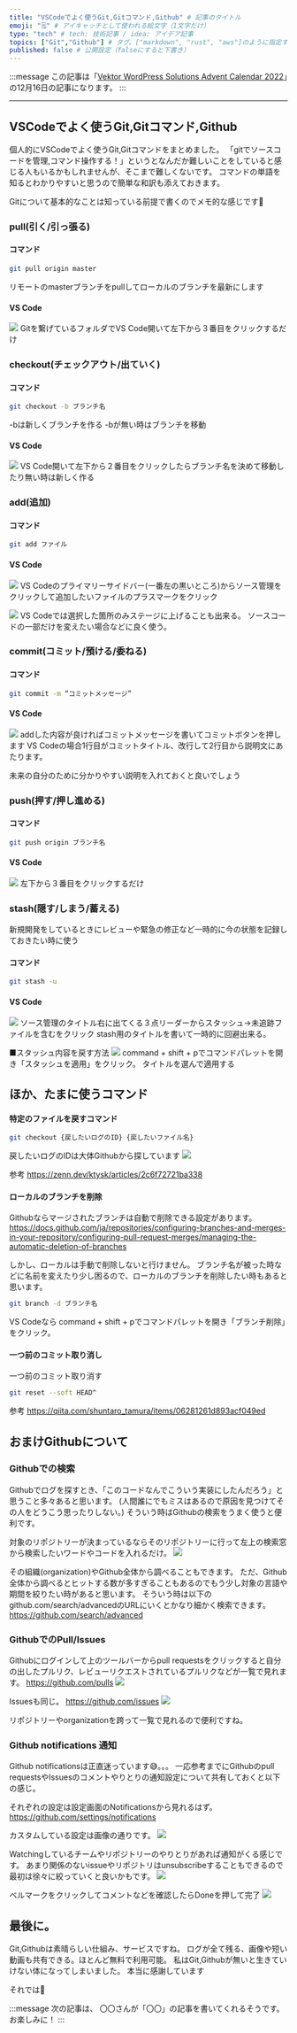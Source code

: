 ```yaml
---
title: "VSCodeでよく使うGit,Gitコマンド,Github" # 記事のタイトル
emoji: "🗒" # アイキャッチとして使われる絵文字（1文字だけ）
type: "tech" # tech: 技術記事 / idea: アイデア記事
topics: ["Git","Github"] # タグ。["markdown", "rust", "aws"]のように指定する
published: false # 公開設定（falseにすると下書き）
---
```


:::message
この記事は「[Vektor WordPress Solutions Advent Calendar 2022](https://adventar.org/calendars/7729)」の12月16日の記事になります。
:::

-----

## VSCodeでよく使うGit,Gitコマンド,Github

個人的にVSCodeでよく使うGit,Gitコマンドをまとめました。
「gitでソースコードを管理,コマンド操作する！」というとなんだか難しいことをしていると感じる人もいるかもしれませんが、そこまで難しくないです。
コマンドの単語を知るとわかりやすいと思うので簡単な和訳も添えておきます。

Gitについて基本的なことは知っている前提で書くのでメモ的な感じです🙏

### pull(引く/引っ張る)

#### コマンド
```sh
git pull origin master
```
リモートのmasterブランチをpullしてローカルのブランチを最新にします

#### VS Code 
![](/images/git-pull.png)
Gitを繋げているフォルダでVS Code開いて左下から３番目をクリックするだけ

### checkout(チェックアウト/出ていく)

#### コマンド
```sh
git checkout -b ブランチ名
```
-bは新しくブランチを作る
-bが無い時はブランチを移動

#### VS Code 
![](/images/git-checkout.png)
VS Code開いて左下から２番目をクリックしたらブランチ名を決めて移動したり無い時は新しく作る

### add(追加) 
#### コマンド
```sh
git add ファイル
```

#### VS Code 
![](/images/git-add.png)
VS Codeのプライマリーサイドバー(一番左の黒いところ)からソース管理をクリックして追加したいファイルのプラスマークをクリック

![](/images/git-select-add.png)
VS Codeでは選択した箇所のみステージに上げることも出来る。
ソースコードの一部だけを変えたい場合などに良く使う。

### commit(コミット/預ける/委ねる)
#### コマンド
```sh
git commit -m “コミットメッセージ”
```

#### VS Code 
![](/images/git-commit.png)
addした内容が良ければコミットメッセージを書いてコミットボタンを押します
VS Codeの場合1行目がコミットタイトル、改行して2行目から説明文にあたります。

未来の自分のために分かりやすい説明を入れておくと良いでしょう

### push(押す/押し進める)
#### コマンド
```sh
git push origin ブランチ名
```

#### VS Code 
![](/images/git-push.png)
左下から３番目をクリックするだけ

### stash(隠す/しまう/蓄える)
新規開発をしているときにレビューや緊急の修正など一時的に今の状態を記録しておきたい時に使う

#### コマンド
```sh
git stash -u
```

#### VS Code 
![](/images/git-stash.png)
ソース管理のタイトル右に出てくる３点リーダーからスタッシュ→未追跡ファイルを含むをクリック
stash用のタイトルを書いて一時的に回避出来る。

■スタッシュ内容を戻す方法
![](/images/git-apply-stash.png)
command + shift + pでコマンドパレットを開き「スタッシュを適用」をクリック。
タイトルを選んで適用する

## ほか、たまに使うコマンド

#### 特定のファイルを戻すコマンド
```sh
git checkout {戻したいログのID} {戻したいファイル名}
```
戻したいログのIDは大体Githubから探しています
![](/images/github-commit-id.png)

参考
https://zenn.dev/ktysk/articles/2c6f72721ba338

#### ローカルのブランチを削除

Githubならマージされたブランチは自動で削除できる設定があります。
https://docs.github.com/ja/repositories/configuring-branches-and-merges-in-your-repository/configuring-pull-request-merges/managing-the-automatic-deletion-of-branches

しかし、ローカルは手動で削除しないと行けません。
ブランチ名が被った時などに名前を変えたり少し困るので、ローカルのブランチを削除したい時もあると思います。

```sh
git branch -d ブランチ名
```
VS Codeなら
command + shift + pでコマンドパレットを開き「ブランチ削除」をクリック。

#### 一つ前のコミット取り消し

一つ前のコミット取り消す
```sh
git reset --soft HEAD^
```
参考
https://qiita.com/shuntaro_tamura/items/06281261d893acf049ed

## おまけGithubについて

### Githubでの検索
Githubでログを探すとき、「このコードなんでこういう実装にしたんだろう」と思うこと多々あると思います。
(人間誰にでもミスはあるので原因を見つけてその人をどうこう思ったりしない。)
そういう時はGithubの検索をうまく使うと便利です。

対象のリポジトリーが決まっているならそのリポジトリーに行って左上の検索窓から検索したいワードやコードを入れるだけ。
![](/images/git-search.png)

その組織(organization)やGithub全体から調べることもできます。
ただ、Github全体から調べるとヒットする数が多すぎることもあるのでもう少し対象の言語や期間を絞りたい時があると思います。
そういう時は以下のgithub.com/search/advancedのURLにいくとかなり細かく検索できます。
https://github.com/search/advanced

### GithubでのPull/Issues

Githubにログインして上のツールバーからpull requestsをクリックすると自分の出したプルリク、レビューリクエストされているプルリクなどが一覧で見れます。
https://github.com/pulls
![](/images/github-pulls.png)

Issuesも同じ。
https://github.com/issues
![](/images/github-issues.png)

リポジトリーやorganizationを跨って一覧で見れるので便利ですね。

### Github notifications 通知

Github notificationsは正直迷っています😅。。。
一応参考までにGithubのpull requestsやIssuesのコメントやりとりの通知設定について共有しておくと以下の感じ。

それぞれの設定は設定画面のNotificationsから見れるはず。
https://github.com/settings/notifications

カスタムしている設定は画像の通りです。
![](/images/github-settings-notifications.png)

Watchingしているチームやリポジトリーのやりとりがあれば通知がくる感じです。
あまり関係のないissueやリポジトリはunsubscribeすることもできるので最初は徐々に絞っていくと良いかもです。
![](/images/github-unsubscribe.png)

ベルマークをクリックしてコメントなどを確認したらDoneを押して完了
![](/images/github-notifications.png)

## 最後に。

Git,Githubは素晴らしい仕組み、サービスですね。
ログが全て残る、画像や短い動画も共有できる。ほとんど無料で利用可能。
私はGit,Githubが無いと生きていけない体になってしまいました。
本当に感謝しています

それでは👋

:::message
次の記事は、 〇〇さんが「〇〇」の記事を書いてくれるそうです。お楽しみに！
:::